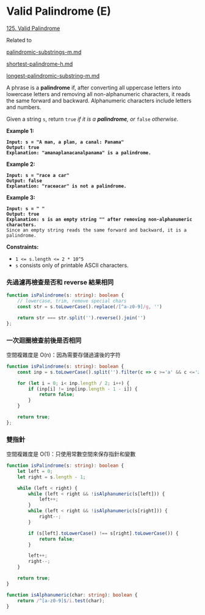 # Valid Palindrome (E)

[125. Valid Palindrome](https://leetcode.com/problems/valid-palindrome/)

Related to&#x20;

[palindromic-substrings-m.md](palindromic-substrings-m.md "mention")

&#x20;[shortest-palindrome-h.md](shortest-palindrome-h.md "mention")

&#x20;[longest-palindromic-substring-m.md](longest-palindromic-substring-m.md "mention")



A phrase is a **palindrome** if, after converting all uppercase letters into lowercase letters and removing all non-alphanumeric characters, it reads the same forward and backward. Alphanumeric characters include letters and numbers.

Given a string `s`, return `true` _if it is a **palindrome**, or_ `false` _otherwise_.

&#x20;

**Example 1:**

<pre><code><strong>Input: s = "A man, a plan, a canal: Panama"
</strong><strong>Output: true
</strong><strong>Explanation: "amanaplanacanalpanama" is a palindrome.
</strong></code></pre>

**Example 2:**

<pre><code><strong>Input: s = "race a car"
</strong><strong>Output: false
</strong><strong>Explanation: "raceacar" is not a palindrome.
</strong></code></pre>

**Example 3:**

<pre><code><strong>Input: s = " "
</strong><strong>Output: true
</strong><strong>Explanation: s is an empty string "" after removing non-alphanumeric characters.
</strong>Since an empty string reads the same forward and backward, it is a palindrome.
</code></pre>

&#x20;

**Constraints:**

* `1 <= s.length <= 2 * 10^5`
* `s` consists only of printable ASCII characters.



### 先過濾再檢查是否和 reverse 結果相同

```typescript
function isPalindrome(s: string): boolean {
    // lowercase, trim, remove special chars
    const str = s.toLowerCase().replace(/[^a-z0-9]/g, '')

    return str === str.split('').reverse().join('')
};
```

### 一次迴圈檢查前後是否相同

空間複雜度是 O(n)：因為需要存儲過濾後的字符

```typescript
function isPalindrome(s: string): boolean {
    const inp = s.toLowerCase().split('').filter(c => c >='a' && c <='z' || c >= '0' && c<='9').join('');

    for (let i = 0; i< inp.length / 2; i++) {
        if (inp[i] != inp[inp.length - 1 - i]) {
            return false;
        }
    }

    return true;
};
```



### 雙指針

空間複雜度是 O(1)：只使用常數空間來保存指針和變數

```typescript
function isPalindrome(s: string): boolean {
    let left = 0;
    let right = s.length - 1;

    while (left < right) {
        while (left < right && !isAlphanumeric(s[left])) {
            left++;
        }
        while (left < right && !isAlphanumeric(s[right])) {
            right--;
        }

        if (s[left].toLowerCase() !== s[right].toLowerCase()) {
            return false;
        }

        left++;
        right--;
    }

    return true;
}

function isAlphanumeric(char: string): boolean {
    return /^[a-z0-9]$/i.test(char);
}
```

